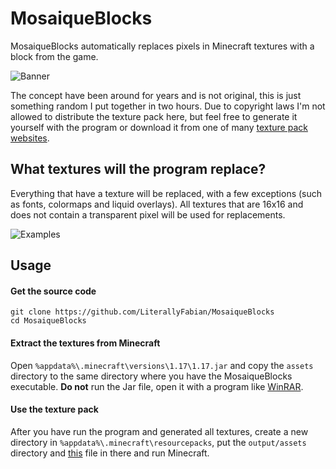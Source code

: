 # MosaiqueBlocks

MosaiqueBlocks automatically replaces pixels in Minecraft textures with a block from the game.

![Banner](https://i.imgur.com/ZlhPbGa.jpeg)

The concept have been around for years and is not original, this is just something random I put together in two hours. Due to copyright laws I'm not allowed to distribute the texture pack here, but feel free to generate it yourself with the program or download it from one of many [texture pack websites](https://www.curseforge.com/minecraft/texture-packs/pixelblocks/).



## What textures will the program replace?

Everything that have a texture will be replaced, with a few exceptions (such as fonts, colormaps and liquid overlays). All textures that are 16x16 and does not contain a transparent pixel will be used for replacements.

![Examples](https://i.imgur.com/gah5uDB.jpeg)



## Usage

#### Get the source code

```
git clone https://github.com/LiterallyFabian/MosaiqueBlocks
cd MosaiqueBlocks
```

#### Extract the textures from Minecraft 

Open `%appdata%\.minecraft\versions\1.17\1.17.jar` and copy the `assets` directory to the same directory where you have the MosaiqueBlocks executable. **Do not** run the Jar file, open it with a program like [WinRAR](https://www.win-rar.com/).

#### Use the texture pack

After you have run the program and generated all textures, create a new directory in `%appdata%\.minecraft\resourcepacks`, put the `output/assets` directory and [this](https://gist.github.com/LiterallyFabian/bdcad543a500431f16d486525d2cc636) file in there and run Minecraft.

